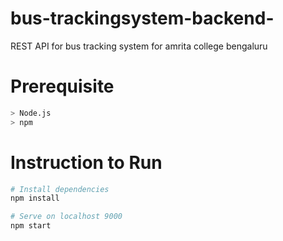 # bus-trackingsystem-backend-
REST API for bus tracking system for amrita college bengaluru

# Prerequisite

```bash
> Node.js
> npm

```

# Instruction to Run
``` bash
# Install dependencies
npm install

# Serve on localhost 9000
npm start
```
